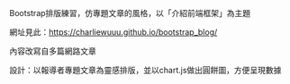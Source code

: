 Bootstrap排版練習，仿專題文章的風格，以「介紹前端框架」為主題

網址見此：https://charliewuuu.github.io/bootstrap_blog/

內容改寫自多篇網路文章

設計：以報導者專題文章為靈感排版，並以chart.js做出圓餅圖，方便呈現數據
